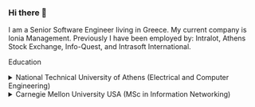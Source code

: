 ### Hi there 👋

I am a Senior Software Engineer living in Greece. My current company is Ionia Management. Previously I have been employed by: Intralot, Athens Stock Exchange, Info-Quest, and Intrasoft International.

Education
<details>
<summary>National Technical University of Athens (Electrical and Computer Engineering)</summary>
Thesis: A Comparative Study of 802.11 Wireless LANs Using NS-2
<summary>Carnegie Mellon University USA (MSc in Information Networking)</summary>
Thesis: RFID Technology in Future Automobiles (sponsored by General Motors)
</details>
<details>
<summary>Carnegie Mellon University USA (MSc in Information Networking)</summary>
Thesis: RFID Technology in Future Automobiles (sponsored by General Motors)
</details>

<!--
**agouliel/agouliel** is a ✨ _special_ ✨ repository because its `README.md` (this file) appears on your GitHub profile.

Here are some ideas to get you started:

- 🔭 I’m currently working on ...
- 🌱 I’m currently learning ...
- 👯 I’m looking to collaborate on ...
- 🤔 I’m looking for help with ...
- 💬 Ask me about ...
- 📫 How to reach me: ...
- 😄 Pronouns: ...
- ⚡ Fun fact: ...
-->
